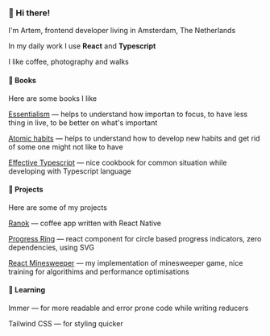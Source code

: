 ### 👋 Hi there!

I'm Artem, frontend developer living in Amsterdam, The Netherlands

In my daily work I use **React** and **Typescript**

I like coffee, photography and walks



#### 📖 Books

Here are some books I like

[Essentialism](https://www.goodreads.com/book/show/18077875-essentialism) — helps to understand how importan to focus, to have less thing in live, to be better on what's important

[Atomic habits](https://www.goodreads.com/book/show/40121378-atomic-habits) — helps to understand how to develop new habits and get rid of some one might not like to have

[Effective Typescript](https://www.goodreads.com/book/show/48570456-effective-typescript) — nice cookbook for common situation while developing with Typescript language



#### 🎩 Projects

Here are some of my projects

[Ranok](https://apps.apple.com/us/app/ranok-coffee-guides-timers/id1512795256?ls=1) — coffee app written with React Native

[Progress Ring](https://github.com/asci/progress-ring#readme) — react component for circle based progress indicators, zero dependencies, using SVG

[React Minesweeper](https://codesandbox.io/s/react-minesweeper-18f07) — my implementation of minesweeper game, nice training for algorithims and performance optimisations



#### 🌱 Learning 

Immer — for more readable and error prone code while writing reducers

Tailwind CSS — for styling quicker

<!--
**asci/asci** is a ✨ _special_ ✨ repository because its `README.md` (this file) appears on your GitHub profile.

Here are some ideas to get you started:

- 🔭 I’m currently working on ...
- 🌱 I’m currently learning ...
- 👯 I’m looking to collaborate on ...
- 🤔 I’m looking for help with ...
- 💬 Ask me about ...
- 📫 How to reach me: ...
- 😄 Pronouns: ...
- ⚡ Fun fact: ...
-->
